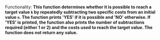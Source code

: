 Functionality: **This function determines whether it is possible to reach a target value `k` by repeatedly subtracting two specific costs from an initial value `n`. The function prints 'YES' if it is possible and 'NO' otherwise. If 'YES' is printed, the function also prints the number of subtractions required (either 1 or 2) and the costs used to reach the target value. The function does not return any value.**